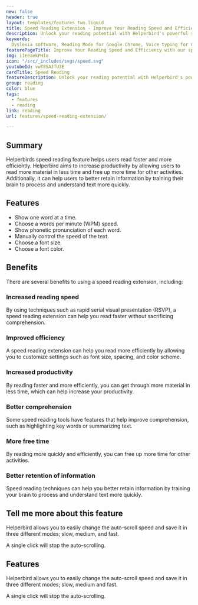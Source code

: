```yaml
---
new: false
header: true
layout: templates/features_two.liquid
title: Speed Reading Extension - Improve Your Reading Speed and Efficiency | Helperbird
description: Unlock your reading potential with Helperbird's powerful speed reading extension. Improve your reading speed and efficiency with customizable settings and easy-to-use features. Try it now and experience the benefits of faster reading.
keywords:
  Dyslexia software, Reading Mode for Google Chrome, Voice typing for Chrome, Text to speech for Chrome, text reader, Immersive Reader, dyslexia fonts, accessibility software, dyslexia software, Helperbird for Edge, Helperbird for Firefox, Helperbird for Chrome, Opendyslexic for Chrome, OpenDyslexic
featurePageTitle: Improve Your Reading Speed and Efficiency with our speed reading
img: i1EeaekPHIo
icon: "/src/_includes/svgs/speed.svg"
youtubeId: vwT8SAJfU3E
cardTitle: Speed Reading
featureDescription: Unlock your reading potential with Helperbird's powerful speed reading extension. Improve your reading speed and efficiency with customizable settings and easy-to-use features. Try it now and experience the benefits of faster reading.
group: reading
color: blue
tags:
  - features
  - reading
link: reading
url: features/speed-reading-extension/

---
```



## Summary

Helperbirds speed reading feature helps users read faster and more efficiently. Helperbird aims to increase productivity by allowing users to read more material in less time and free up more time for other activities. Additionally, it can help users to better retain information by training their brain to process and understand text more quickly.

## Features

- Show one word at a time.
- Choose a words per minute (WPM) speed.
- Show phonetic pronunciation of each word.
- Manually control the speed of the text.
- Choose a font size.
- Choose a font color.

## Benefits

There are several benefits to using a speed reading extension, including:

### Increased reading speed
By using techniques such as rapid serial visual presentation (RSVP), a speed reading extension can help you read faster without sacrificing comprehension.

### Improved efficiency
A speed reading extension can help you read more efficiently by allowing you to customize settings such as font size, spacing, and color scheme.

### Increased productivity
By reading faster and more efficiently, you can get through more material in less time, which can help increase your productivity.

### Better comprehension
Some speed reading tools have features that help improve comprehension, such as highlighting key words or summarizing text.

### More free time
By reading more quickly and efficiently, you can free up more time for other activities.

### Better retention of information
Speed reading techniques can help you better retain information by training your brain to process and understand text more quickly.




## Tell me more about this feature

Helperbird allows you to easily change the auto-scroll speed and save it in three different modes;
slow, medium, and fast.

 
A single click will stop the auto-scrolling.
      
      







## Features
       
Helperbird allows you to easily change the auto-scroll speed and save it in three different modes;
slow, medium and fast.

A single click will stop the auto-scrolling.
      




